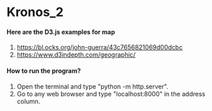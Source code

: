 # Kronos_2
#### Here are the D3.js examples for map
1. https://bl.ocks.org/john-guerra/43c7656821069d00dcbc
2. https://www.d3indepth.com/geographic/



#### How to run the program?
1. Open the terminal and type "python -m http.server". 
2. Go to any web browser and type "localhost:8000" in the address column. 